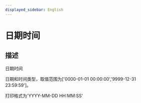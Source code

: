 ```yaml
---
displayed_sidebar: English
---
```


# 日期时间

## 描述

日期时间

日期和时间类型，取值范围为['0000-01-01 00:00:00','9999-12-31 23:59:59']。

打印格式为'YYYY-MM-DD HH:MM:SS'
